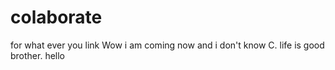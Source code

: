 # colaborate
for what ever you link
Wow i am coming now 
and i don't know C.
life is good brother.
hello
